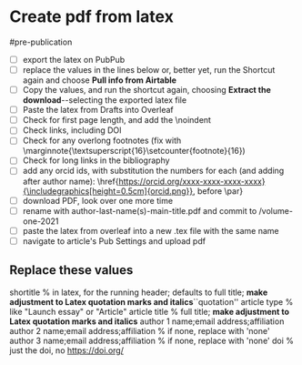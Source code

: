 # Create pdf from latex

#pre-publication

- [ ] export the latex on PubPub
- [ ] replace the values in the lines below or, better yet, run the Shortcut again and choose **Pull info from Airtable**
- [ ] Copy the values, and run the shortcut again, choosing **Extract the download**--selecting the exported latex file
- [ ] Paste the latex from Drafts into Overleaf
- [ ] Check for first page length, and add the \noindent
- [ ] Check links, including DOI
- [ ] Check for any overlong footnotes (fix with \marginnote{\textsuperscript{16}\setcounter{footnote}{16})
- [ ] Check for long links in the bibliography
- [ ] add any orcid ids, with substitution the numbers for each (and adding after author name): \href{https://orcid.org/xxxx-xxxx-xxxx-xxxx}{\includegraphics[height=0.5cm]{orcid.png}}, before \par}
- [ ] download PDF, look over one more time
- [ ] rename with author-last-name(s)-main-title.pdf and commit to /volume-one-2021
- [ ] paste the latex from overleaf into a new .tex file with the same name
- [ ] navigate to article's Pub Settings and upload pdf

## Replace these values

shortitle % in latex, for the running header; defaults to full title; **make adjustment to Latex quotation marks and italics**``quotation''
article type % like "Launch essay" or "Article"
article title % full title; **make adjustment to Latex quotation marks and italics**
author 1 name;email address;affiliation
author 2 name;email address;affiliation % if none, replace with 'none'
author 3 name;email address;affiliation % if none, replace with 'none'
doi % just the doi, no https://doi.org/